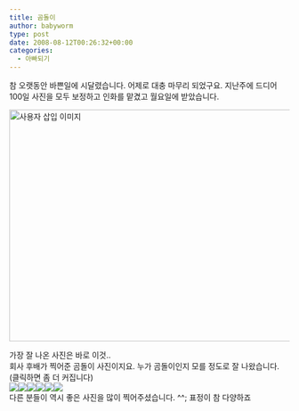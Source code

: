 ```yaml
---
title: 곰돌이
author: babyworm
type: post
date: 2008-08-12T00:26:32+00:00
categories:
  - 아빠되기
---
```

참 오랫동안 바쁜일에 시달렸습니다. 어제로 대충 마무리 되었구요. 지난주에 드디어 100일 사진을 모두 보정하고 인화를 맡겼고 월요일에 받았습니다. 

<img loading="lazy" decoding="async" src="https://i0.wp.com/babyworm.net/wordpress/wp-content/uploads/1/jk140000000000.JPG?resize=625%2C416" class="aligncenter" width="625" height="416" alt="사용자 삽입 이미지" data-recalc-dims="1" /> 

가장 잘 나온 사진은 바로 이것..<br>
회사 후배가 찍어준 곰돌이 사진이지요. 누가 곰돌이인지 모를 정도로 잘 나왔습니다. (클릭하면 좀 더 커집니다)<br>
<img decoding="async" src="https://i0.wp.com/babyworm.net/wordpress/wp-content/uploads/1/jk140000000002.JPG?w=625" class="aligncenter" data-recalc-dims="1" /><img decoding="async" src="https://i0.wp.com/babyworm.net/wordpress/wp-content/uploads/1/jk140000000003.JPG?w=625" class="aligncenter" data-recalc-dims="1" /><img decoding="async" src="https://i0.wp.com/babyworm.net/wordpress/wp-content/uploads/1/hk140000000002.JPG?w=625" class="aligncenter" data-recalc-dims="1" /><img decoding="async" src="https://i0.wp.com/babyworm.net/wordpress/wp-content/uploads/1/hk140000000000.JPG?w=625" class="aligncenter" data-recalc-dims="1" /><img decoding="async" src="https://i0.wp.com/babyworm.net/wordpress/wp-content/uploads/1/jk140000000001.JPG?w=625" class="aligncenter" data-recalc-dims="1" /><img decoding="async" src="https://i0.wp.com/babyworm.net/wordpress/wp-content/uploads/1/hk140000000001.JPG?w=625" class="aligncenter" data-recalc-dims="1" /><br>
다른 분들이 역시 좋은 사진을 많이 찍어주셨습니다. ^^; 표정이 참 다양하죠
